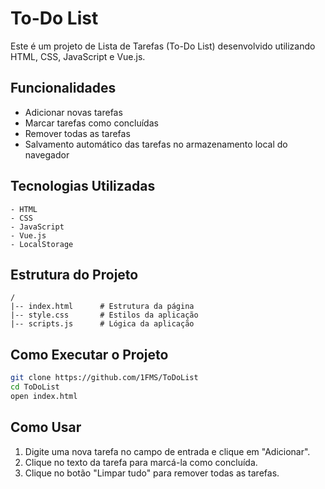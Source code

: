 # To-Do List

Este é um projeto de Lista de Tarefas (To-Do List) desenvolvido utilizando HTML, CSS, JavaScript e Vue.js.

## Funcionalidades
- Adicionar novas tarefas
- Marcar tarefas como concluídas
- Remover todas as tarefas
- Salvamento automático das tarefas no armazenamento local do navegador

## Tecnologias Utilizadas
```plaintext
- HTML
- CSS
- JavaScript
- Vue.js
- LocalStorage
```

## Estrutura do Projeto
```plaintext
/
|-- index.html      # Estrutura da página
|-- style.css       # Estilos da aplicação
|-- scripts.js      # Lógica da aplicação
```

## Como Executar o Projeto
```bash
git clone https://github.com/1FMS/ToDoList
cd ToDoList
open index.html
```

## Como Usar
1. Digite uma nova tarefa no campo de entrada e clique em "Adicionar".
2. Clique no texto da tarefa para marcá-la como concluída.
3. Clique no botão "Limpar tudo" para remover todas as tarefas.
